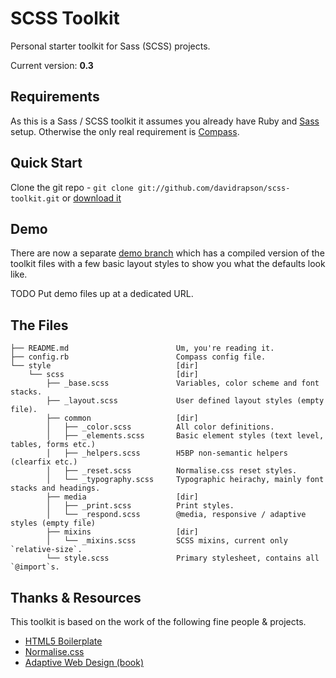# SCSS Toolkit

Personal starter toolkit for Sass (SCSS) projects.

Current version: **0.3**

## Requirements

As this is a Sass / SCSS toolkit it assumes you already have Ruby and [Sass](http://sass-lang.com/) setup. Otherwise the only real requirement is [Compass](http://compass-style.org/).

## Quick Start

Clone the git repo - `git clone git://github.com/davidrapson/scss-toolkit.git` or [download it](https://github.com/davidrapson/scss-toolkit/zipball/master)

## Demo

There are now a separate [demo branch](https://github.com/davidrapson/scss-toolkit/tree/demo) which has a compiled version of the toolkit files with a few basic layout styles to show you what the defaults look like.

TODO Put demo files up at a dedicated URL.

## The Files

    ├── README.md                        Um, you're reading it.
    ├── config.rb                        Compass config file.
    └── style                            [dir]
        └── scss                         [dir]
            ├── _base.scss               Variables, color scheme and font stacks.
            ├── _layout.scss             User defined layout styles (empty file).
            ├── common                   [dir]
            │   ├── _color.scss          All color definitions.
            │   ├── _elements.scss       Basic element styles (text level, tables, forms etc.)
            │   ├── _helpers.scss        H5BP non-semantic helpers (clearfix etc.)
            │   ├── _reset.scss          Normalise.css reset styles.
            │   └── _typography.scss     Typographic heirachy, mainly font stacks and headings.
            ├── media                    [dir]
            │   ├── _print.scss          Print styles.
            │   └── _respond.scss        @media, responsive / adaptive styles (empty file)
            ├── mixins                   [dir]
            │   └── _mixins.scss         SCSS mixins, current only `relative-size`.
            └── style.scss               Primary stylesheet, contains all `@import`s.

## Thanks & Resources

This toolkit is based on the work of the following fine people & projects.

- [HTML5 Boilerplate](https://github.com/h5bp/html5-boilerplate)
- [Normalise.css](http://necolas.github.com/normalize.css/)
- [Adaptive Web Design (book)](http://easy-readers.net/)